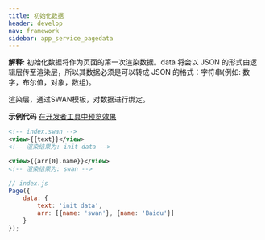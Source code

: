 ```yaml
---
title: 初始化数据
header: develop
nav: framework
sidebar: app_service_pagedata
---
```




**解释:** 初始化数据将作为页面的第一次渲染数据。data 将会以 JSON 的形式由逻辑层传至渲染层，所以其数据必须是可以转成 JSON 的格式：字符串(例如: 数字，布尔值，对象，数组)。

渲染层，通过SWAN模板，对数据进行绑定。

**示例代码**
<a href="swanide://fragment/b58b1c817a99eab0f0a510e6e62e06e81560699650104" title="在开发者工具中预览效果" target="_self">在开发者工具中预览效果</a>

```xml
<!-- index.swan -->
<view>{{text}}</view>
<!-- 渲染结果为: init data -->

<view>{{arr[0].name}}</view>
<!-- 渲染结果为: swan -->
```

```js
// index.js
Page({
    data: {
        text: 'init data',
        arr: [{name: 'swan'}, {name: 'Baidu'}]
    }
});
```